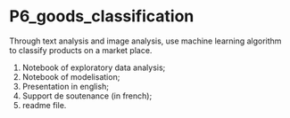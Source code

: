 # P6_goods_classification

Through text analysis and image analysis, use machine learning algorithm to classify products on a market place.

1)    Notebook of exploratory data analysis;
2)    Notebook of modelisation;
3)    Presentation in english;
4)    Support de soutenance (in french);
5)    readme file.
